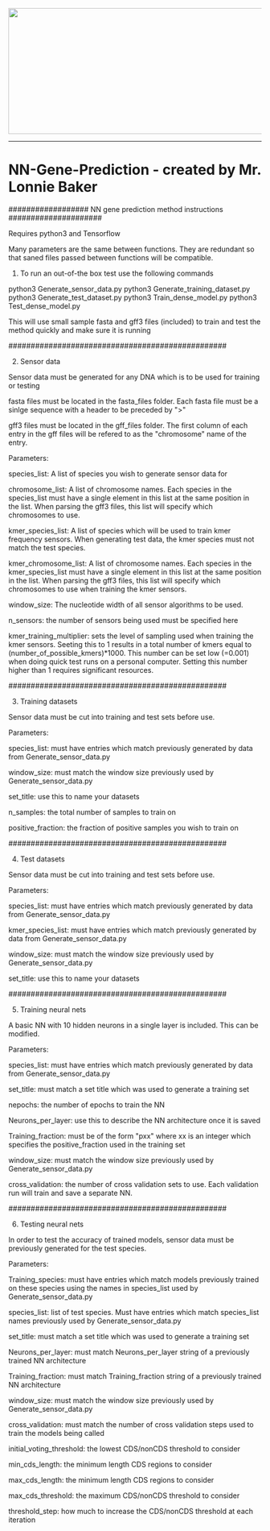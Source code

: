 <p align="center">
  <img width="600" height="250" src="https://github.com/jwodder/versioningit/assets/91847580/6ee1a363-ce2b-4d3f-8330-4bb13506f3c2">
</p>

---

# NN-Gene-Prediction - created by Mr. Lonnie Baker
################## NN gene prediction method instructions #####################

Requires python3 and Tensorflow

Many parameters are the same between functions. They are redundant so that saned files passed between functions will be compatible.


1. To run an out-of-the box test use the following commands

python3 Generate_sensor_data.py
python3 Generate_training_dataset.py 
python3 Generate_test_dataset.py 
python3 Train_dense_model.py 
python3 Test_dense_model.py

This will use small sample fasta and gff3 files (included) to train and test the method quickly and make sure it is running

#################################################


2. Sensor data

Sensor data must be generated for any DNA which is to be used for training or testing

fasta files must be located in the fasta_files folder. Each fasta file must be a sinlge sequence with a header to be preceded by ">"

gff3 files must be located in the gff_files folder. The first column of each entry in the gff files will be refered to as the "chromosome" name of the entry.

Parameters:


species_list: A list of species you wish to generate sensor data for

chromosome_list: A list of chromosome names. Each species in the species_list must have a single element in this list at the same position in the list. When parsing the gff3 files, this list will specify which chromosomes to use.

kmer_species_list: A list of species which will be used to train kmer frequency sensors. When generating test data, the kmer species must not match the test species.

kmer_chromosome_list: A list of chromosome names. Each species in the kmer_species_list must have a single element in this list at the same position in the list. When parsing the gff3 files, this list will specify which chromosomes to use when training the kmer sensors.

window_size: The nucleotide width of all sensor algorithms to be used.

n_sensors: the number of sensors being used must be specified here

kmer_training_multiplier: sets the level of sampling used when training the kmer sensors. Seeting this to 1 results in a total number of kmers equal to (number_of_possible_kmers)*1000. This number can be set low (=0.001) when doing quick test runs on a personal computer. Setting this number higher than 1 requires significant resources.

#################################################

3. Training datasets

Sensor data must be cut into training and test sets before use.

Parameters:

species_list: must have entries which match previously generated by data from Generate_sensor_data.py

window_size: must match the window size previously used by Generate_sensor_data.py

set_title: use this to name your datasets

n_samples: the total number of samples to train on

positive_fraction: the fraction of positive samples you wish to train on

#################################################

4. Test datasets

Sensor data must be cut into training and test sets before use.

Parameters:

species_list: must have entries which match previously generated by data from Generate_sensor_data.py

kmer_species_list: must have entries which match previously generated by data from Generate_sensor_data.py

window_size: must match the window size previously used by Generate_sensor_data.py

set_title: use this to name your datasets

#################################################

5. Training neural nets

A basic NN with 10 hidden neurons in a single layer is included. This can be modified.

Parameters:

species_list: must have entries which match previously generated by data from Generate_sensor_data.py

set_title: must match a set title which was used to generate a training set

nepochs: the number of epochs to train the NN

Neurons_per_layer: use this to describe the NN architecture once it is saved

Training_fraction: must be of the form "pxx" where xx is an integer which specifies the positive_fraction used in the training set

window_size: must match the window size previously used by Generate_sensor_data.py

cross_validation: the number of cross validation sets to use. Each validation run will train and save a separate NN.


#################################################

6. Testing neural nets

In order to test the accuracy of trained models, sensor data must be previously generated for the test species.

Parameters:

Training_species: must have entries which match models previously trained on these species using the names in species_list used by Generate_sensor_data.py

species_list: list of test species. Must have entries which match species_list names previously used by Generate_sensor_data.py

set_title: must match a set title which was used to generate a training set

Neurons_per_layer: must match Neurons_per_layer string of a previously trained NN architecture

Training_fraction: must match Training_fraction string of a previously trained NN architecture

window_size: must match the window size previously used by Generate_sensor_data.py

cross_validation: must match the number of cross validation steps used to train the models being called

initial_voting_threshold: the lowest CDS/nonCDS threshold to consider

min_cds_length: the minimum length CDS regions to consider

max_cds_length: the minimum length CDS regions to consider

max_cds_threshold: the maximum CDS/nonCDS threshold to consider

threshold_step: how much to increase the CDS/nonCDS threshold at each iteration





